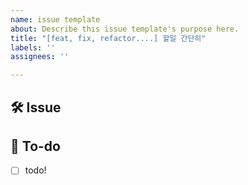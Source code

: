 ```yaml
---
name: issue template
about: Describe this issue template's purpose here.
title: "[feat, fix, refactor....] 할일 간단히"
labels: ''
assignees: ''

---
```


## 🛠 Issue
<!-- 이슈에 대해 간략하게 설명해주세요 -->

## 📝 To-do
<!-- 진행할 작업에 대해 적어주세요 -->
- [ ] todo!
